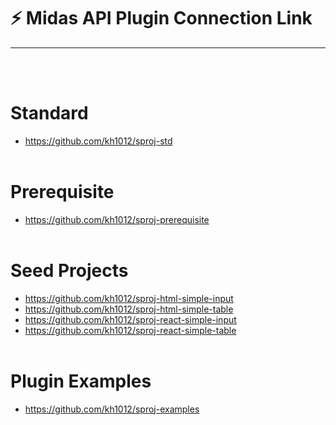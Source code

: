# :zap: Midas API Plugin Connection Link
---
<br /><br />

# Standard
- https://github.com/kh1012/sproj-std
<br /><br />

# Prerequisite
- https://github.com/kh1012/sproj-prerequisite
<br /><br />

# Seed Projects
- https://github.com/kh1012/sproj-html-simple-input
- https://github.com/kh1012/sproj-html-simple-table
- https://github.com/kh1012/sproj-react-simple-input
- https://github.com/kh1012/sproj-react-simple-table
<br /><br />

# Plugin Examples
- https://github.com/kh1012/sproj-examples
<br /><br />
